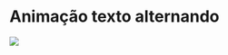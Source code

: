 # Animação texto alternando

![](https://user-images.githubusercontent.com/37448340/88792562-caabfc80-d171-11ea-8c71-9756331e3ab6.gif)